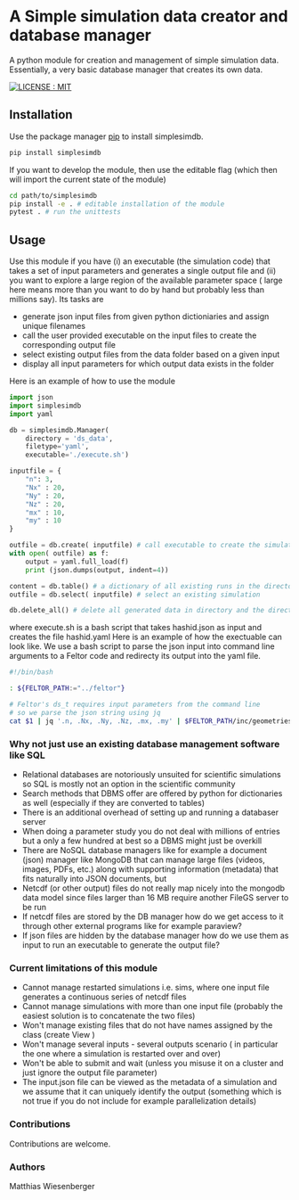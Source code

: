 # A Simple simulation data creator and database manager
A python module for creation and management of simple simulation data.
Essentially, a very basic database manager that creates its own data.


[![LICENSE : MIT](https://img.shields.io/badge/License-MIT-yellow.svg)](https://opensource.org/licenses/MIT)

## Installation
Use the package manager [pip](https://pip.pypa.io/en/stable/) to install simplesimdb.

```bash
pip install simplesimdb
```

If you want to develop the module, then use the editable flag (which then
will import the current state of the module)

```bash
cd path/to/simplesimdb
pip install -e . # editable installation of the module
pytest . # run the unittests
```

## Usage
Use this module if you have (i) an executable (the simulation code) that takes a set of input parameters
and generates a single output file and (ii) you want to explore a large region of the
available parameter space ( large here means more than you want to do by hand
but probably less than millions say).
Its tasks are
 - generate json input files from given python dictioniaries and assign unique
   filenames
 - call the user provided executable on the input files to create the
   corresponding output file
 - select existing output files from the data folder based on a given input
 - display all input parameters for which output data exists in the folder

Here is an example of how to use the module

```python
import json
import simplesimdb
import yaml

db = simplesimdb.Manager(
    directory = 'ds_data',
    filetype='yaml',
    executable='./execute.sh')

inputfile = {
    "n": 3,
    "Nx" : 20,
    "Ny" : 20,
    "Nz" : 20,
    "mx" : 10,
    "my" : 10
}

outfile = db.create( inputfile) # call executable to create the simulation data using inputfile as input
with open( outfile) as f:
    output = yaml.full_load(f)
    print (json.dumps(output, indent=4))

content = db.table() # a dictionary of all existing runs in the directory
outfile = db.select( inputfile) # select an existing simulation

db.delete_all() # delete all generated data in directory and the directory itself if empty
```
where execute.sh is a bash script that takes hashid.json as input and creates the file
hashid.yaml
Here is an example of how the exectuable can look like. We use a bash script
to parse the json input into command line arguments to a Feltor code
and redirecty its output into the yaml file.
```bash
#!/bin/bash

: ${FELTOR_PATH:="../feltor"}

# Feltor's ds_t requires input parameters from the command line
# so we parse the json string using jq
cat $1 | jq '.n, .Nx, .Ny, .Nz, .mx, .my' | $FELTOR_PATH/inc/geometries/ds_t > $2
```

### Why not just use an existing database management software like SQL
 - Relational databases are notoriously unsuited for scientific simulations so
   SQL is mostly not an option in the scientific community
 - Search methods that DBMS offer are offered by python for dictionaries as
   well (especially if they are converted to tables)
 - There is an additional overhead of setting up and running a databaser server
 - When doing a parameter study you do not deal with millions of entries but a
   only a few hundred at best so a DBMS might just be overkill
 - There are NoSQL database managers like for example a document (json) manager
   like MongoDB that can  manage large files (videos, images, PDFs, etc.) along
   with supporting information (metadata) that fits naturally into JSON
   documents, but
 - Netcdf (or other output) files do not really map nicely into the mongodb
   data model since files larger than 16 MB require another FileGS server to be
   run
 - If netcdf files are stored by the DB manager how do we get access to it
   through other external programs like for example paraview?
 - If json files are hidden by the database manager how do we use them as input
   to run an executable to generate the output file?

### Current limitations of this module
 - Cannot manage restarted simulations i.e. sims, where one input file
   generates a continuous series of netcdf files
 - Cannot manage simulations with more than one input file (probably the
   easiest solution is to concatenate the two files)
 - Won't manage existing files that do not have names assigned by the class
   (create View )
 - Won't manage several inputs - several outputs scenario ( in particular the
   one where a simulation is restarted over and over)
 - Won't be able to submit and wait (unless you misuse it on a cluster and just
   ignore the output file parameter)
 - The input.json file can be viewed as the metadata of a simulation and we
   assume that it can uniquely identify the output (something which is not true
   if you do not include for example parallelization details)

### Contributions
Contributions are welcome.
### Authors
Matthias Wiesenberger

